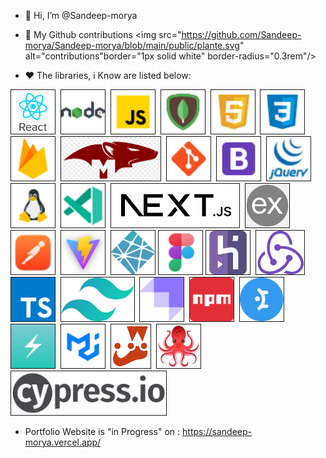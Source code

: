 - 👋 Hi, I’m @Sandeep-morya
- 📃 My Github contributions
 <img src="https://github.com/Sandeep-morya/Sandeep-morya/blob/main/public/plante.svg" alt="contributions"border="1px solid white" border-radius="0.3rem"/>

- ❤️ The libraries, i Know are listed below:

[<img src="public/logos/react.png" alt="React" min-width="50px" height="70px" border="1px solid white" border-radius="0.3rem"/>](#)&nbsp;
[<img src="public/logos/node.png" alt="Node" min-width="50px" height="70px" border="1px solid white" border-radius="0.3rem"/>](#)&nbsp;
[<img src="public/logos/javascript.png" alt="Javascript" min-width="50px" height="70px" border="1px solid white" border-radius="0.3rem"/>](#)&nbsp;
[<img src="public/logos/mongo.png" alt="MongoDB" min-width="50px" height="70px" border="1px solid white" border-radius="0.3rem"/>](#)&nbsp;
[<img src="public/logos/html.png" alt="HTML" min-width="50px" height="70px" border="1px solid white" border-radius="0.3rem"/>](#)&nbsp;
[<img src="public/logos/css.png" alt="CSS" min-width="50px" height="70px" border="1px solid white" border-radius="0.3rem"/>](#)&nbsp;
[<img src="public/logos/firebase.png" alt="Firebase" min-width="50px" height="70px" border="1px solid white" border-radius="0.3rem"/>](#)&nbsp;
[<img src="public/logos/mongoose.png" alt="Mongoose" min-width="50px" height="70px" border="1px solid white" border-radius="0.3rem"/>](#)&nbsp;
[<img src="public/logos/git.png" alt="Git" min-width="50px" height="70px" border="1px solid white" border-radius="0.3rem"/>](#)&nbsp;
[<img src="public/logos/bootstrap.png" alt="Bootstrap" min-width="50px" height="70px" border="1px solid white" border-radius="0.3rem"/>](#)&nbsp;
[<img src="public/logos/jquery.png" alt="jQuery" min-width="50px" height="70px" border="1px solid white" border-radius="0.3rem"/>](#)&nbsp;
[<img src="public/logos/linux.png" alt="Linux" min-width="50px" height="70px" border="1px solid white" border-radius="0.3rem"/>](#)&nbsp;
[<img src="public/logos/vscode.png" alt="VSCode" min-width="50px" height="70px" border="1px solid white" border-radius="0.3rem"/>](#)&nbsp;
[<img src="public/logos/next.png" alt="Next_JS" min-width="50px" height="70px" border="1px solid white" border-radius="0.3rem"/>](#)&nbsp;
[<img src="public/logos/express.png" alt="Express" min-width="50px" height="70px" border="1px solid white" border-radius="0.3rem"/>](#)&nbsp;
[<img src="public/logos/postman.png" alt="Postman" min-width="50px" height="70px" border="1px solid white" border-radius="0.3rem"/>](#)&nbsp;
[<img src="public/logos/vite.png"  alt="Vite" min-width="50px" height="70px" border="1px solid white" border-radius="0.3rem"/>](#)&nbsp;
[<img src="public/logos/netlify.png"  alt="Netlify" min-width="50px" height="70px" border="1px solid white" border-radius="0.3rem"/>](#)
[<img src="public/logos/figma.png"  min-width="50px" height="70px" border="1px solid white" border-radius="0.3rem"/>](#)
[<img src="public/logos/heroku.png"  alt="Heroku" min-width="50px" height="70px" border="1px solid white" border-radius="0.3rem"/>](#)&nbsp;
[<img src="public/logos/redux.png"  alt="Redux" min-width="50px" height="70px" border="1px solid white" border-radius="0.3rem"/>](#)&nbsp;
[<img src="public/logos/typescript.png"  alt="Typescript" min-width="50px" height="70px" border="1px solid white" border-radius="0.3rem"/>](#)&nbsp;
[<img src="public/logos/tailwind.png" alt="Tailwind" min-width="50px" height="70px" border="1px solid white" border-radius="0.3rem"/>](#)&nbsp;
[<img src="public/logos/strapi.png"  alt="Strapi" min-width="50px" height="70px" border="1px solid white" border-radius="0.3rem"/>](#)&nbsp;
[<img src="public/logos/npm.png"  alt="NPM" min-width="50px" height="70px" border="1px solid white" border-radius="0.3rem"/>](#)&nbsp;
[<img src="public/logos/mantine-ui.png"  alt="MANTINE-UI" min-width="50px" height="70px" border="1px solid white" border-radius="0.3rem"/>](#)&nbsp;
[<img src="public/logos/chakra-ui.png"  alt="CHAKRA-UI" min-width="50px" height="70px" border="1px solid white" border-radius="0.3rem"/>](#)&nbsp;
[<img src="public/logos/material-ui.png"  alt="material-ui" min-width="50px" height="70px" border="1px solid white" border-radius="0.3rem"/>](#)&nbsp;
[<img src="public/logos/jest.png"  alt="JEST" min-width="50px" height="70px" border="1px solid white" border-radius="0.3rem"/>](#)&nbsp;
[<img src="public/logos/testing.png"  alt="Testing" min-width="50px" height="70px" border="1px solid white" border-radius="0.3rem"/>](#)&nbsp;
[<img src="public/logos/cypress.png"  alt="CYPRESS" min-width="50px" height="70px" border="1px solid white" border-radius="0.3rem"/>](#)&nbsp;

- Portfolio Website is "in Progress" on : https://sandeep-morya.vercel.app/
